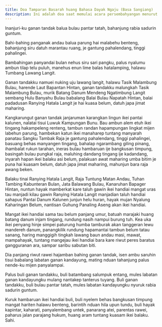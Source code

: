 ```yaml
---
title: Doa Tamparan Basarah huang Bahasa Dayak Ngaju (Basa Sangiang)
description: Ini adalah doa saat memulai acara persembahyangan menurut ajaran agama Kaharingan.
---
```

Inanjuri-ku ganan tandak balua bulau pantar tatah, bahanjung rabia sadurin guntum.

Bahi-bahing panganak andau balua parung hai malabehu benteng, bahanjung siru datuh marantau ruang, je gantung pahalendang, tinggi pahalingei.

Bambahingan panyandai bulan nehus siru sari pangku, palus nyalumu ambun tilap telu puluh, manehus enun lime balas hatalamping, halawu Tumbang Lawang Langit.

Ganan tandakku namuei nuking uju lawang langit, halawu Tasik Malambung Bulau, harende Laut Bapantan Hintan, ganan tandakku malungkah Tasik Malambung Bulau, murik Batang Danum Mendeng Ngatimbung Langit sembang Hulu Banyahu Bulau babalang Balai Bulau Napatah Hintan, balai padadusan Ranying Hatala Langit je hai kuasa belum, datuh japa jimat maharing.

Kangkarungut ganan tandak janjaruman karangkan lingun ikei pantai kalunen, nalatai tisui Luwuk Kampungan Bunu. Bau ambun alem etuh ikei tingang hakampeleng renteng, tambun randan hapampungan lingkat mijen labehun parung, hambekan katun ikei manaharep tuntang manyarah panatau Sangku Tambak Raja je gantung pahalendang, tinggi pahalingei, basuang behas manyangen tingang, bahalap ngarambang giling pinang, ihambalat rukun tarahan, ineras bulau hambaruan ije bangkusan timpung, basingah bulau pungkal raja, maluhing dandang tingang ije kadandang, inyarah hapan ikei balaku asi belum, palakuan awat maharing umba bitim je puna hai kuasam belum, datuh japa jimat maharing, mahunjun bara raja awang beken.

Balaku tinai Ranying Hatala Langit, Raja Tuntung Matan Andau, Tuhan Tambing Kabunteran Bulan, Jata Balawang Bulau, Kanaruhan Bapager Hintan, nuntun hayak mamberkat kare taluh gawin ikei handiai mangat uras tau manjadi kilau gawin Ranying Hatala Langit manjadian taluh handiai sahapus Pantai Danum Kalunen junjun helu huran, hayak mujan Nyalung Kaharingan Belum, nantisan Guhung Panaling Aseng akan ikei handiai.

Mangat ikei handiai sama tau belum panjang umur, batuah marajaki huang batang danum injam tingang, rundung nasih nampui burung tuh. Kea uka ikei penyang hinje simpei paturung humba tamburak akan tanggeran lewu mandereh danum, panangkilik rundung hapamantai tambun belum tatau sanang, haring manggigih tingkah lawang baun andau masi, mawat, mampahayak, tuntang mangejau ikei handiai bara kare riwut peres baratus gangguranan ara, sampar saribu sabutan biti.

Dia panjang riwut rawei hajamban bahing ganan tandak, isen ambu saruhin tisui babalang labatan ganan kandayung, mating nduan tahanjung palus nende-ku mijen panyalampai.

Palus buli ganan tandakku, buli batambang salumpuk entang, mules labatan ganan kandayungku mulang nantakep tanterus tuyang. Buli ganan tandakku, buli bulau pantar tatah, mules labatan kandayungku nyuruk rabia sadurin guntum.

Kuruk hambaruan ikei handiai buli, buli nyelem behas bangkusan timpung mangat hariten halawu benteng, barintih nduan hila upun tundu, buli hayak kapintar, kaharati, panyalembang untek, panarang atei, parentas rawei, paharus jalan parajang hukum, huang aram tuntang kuasam ikei balaku. Sahi.
